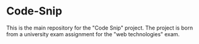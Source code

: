 # Code-Snip
This is the main repository for the "Code Snip" project.
The project is born from a university exam assignment for the "web technologies" exam.

